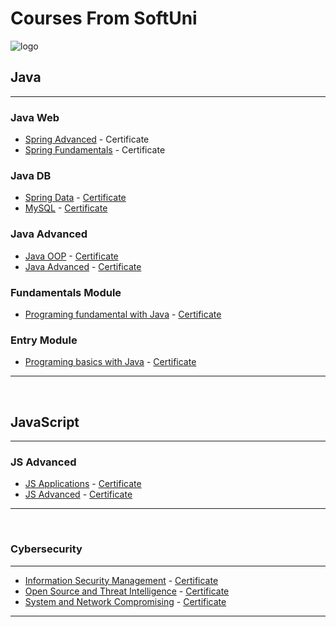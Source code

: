 # Courses From SoftUni

![logo](https://camo.githubusercontent.com/982926c013b95556197bcba404465ffd3ad5ecdb0cd76ea87e6828348570ed7c/687474703a2f2f696e6e6f766174696f6e73746172746572626f782e62672f77702d636f6e74656e742f75706c6f6164732f323031362f30352f536f6674756e695f6c6f676f5f74726173706172656e742e706e67)

## Java
---
### Java Web
 - [Spring Advanced](https://softuni.bg/trainings/3711/spring-advanced-june-2022) - Certificate 
 -  [Spring Fundamentals](https://softuni.bg/trainings/3710/spring-fundamentals-may-2022) - Certificate 


### Java DB
 - [Spring Data](https://softuni.bg/trainings/3711/spring-advanced-june-2022) - [Certificate](https://softuni.bg/certificates/details/130751/87bcc38f) 
 - [MySQL](https://softuni.bg/trainings/3602/mysql-january-2022) - [Certificate](https://softuni.bg/certificates/details/123332/980da459)

### Java Advanced
 - [Java OOP](https://softuni.bg/trainings/3346/java-oop-june-2021) - [Certificate](https://softuni.bg/certificates/details/110650/01ee86ae) 
 - [Java Advanced](https://softuni.bg/trainings/3345/java-advanced-may-2021) - [Certificate](https://softuni.bg/certificates/details/108483/1bf19d3a)

### Fundamentals Module
 - [Programing  fundamental with Java](https://softuni.bg/trainings/3212/java-fundamentals-january-2021) - [Certificate](https://softuni.bg/certificates/details/103507/7266bc6e) 

### Entry Module
- [Programing  basics with Java](https://softuni.bg/trainings/2901/programming-basics-with-java-april-2020) - [Certificate](https://softuni.bg/certificates/details/82422/f683afe2)
---
&nbsp;

## JavaScript
---
### JS Advanced
 - [JS Applications](https://softuni.bg/trainings/3488/js-applications-october-2021) - [Certificate](https://softuni.bg/certificates/details/120821/449d8737)
 - [JS Advanced](https://softuni.bg/trainings/3487/js-advanced-september-2021) - [Certificate](https://softuni.bg/certificates/details/114718/768abaa7)

---
&nbsp;

### Cybersecurity
---
 - [Information Security Management](https://softuni.bg/trainings/3538/information-security-management-september-2021) - [Certificate](https://softuni.bg/certificates/details/117112/09959118)
 - [Open Source and Threat Intelligence](https://softuni.bg/trainings/3539/open-source-and-threat-intelligence-january-2022) - [Certificate](https://softuni.bg/certificates/details/127284/18fd45e5)
 - [System and Network Compromising](https://softuni.bg/trainings/3540/system-and-network-compromising-march-2022) - [Certificate](https://softuni.bg/certificates/details/133224/9213d3e1)  
---


